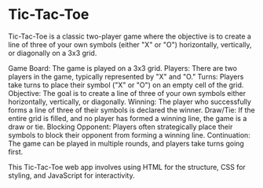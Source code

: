 # Tic-Tac-Toe
Tic-Tac-Toe is a classic two-player game where the objective is to create a line of three of your own symbols (either "X" or "O") horizontally, vertically, or diagonally on a 3x3 grid.

Game Board: The game is played on a 3x3 grid.
Players: There are two players in the game, typically represented by "X" and "O."
Turns: Players take turns to place their symbol ("X" or "O") on an empty cell of the grid.
Objective: The goal is to create a line of three of your own symbols either horizontally, vertically, or diagonally.
Winning: The player who successfully forms a line of three of their symbols is declared the winner.
Draw/Tie: If the entire grid is filled, and no player has formed a winning line, the game is a draw or tie.
Blocking Opponent: Players often strategically place their symbols to block their opponent from forming a winning line.
Continuation: The game can be played in multiple rounds, and players take turns going first.

This Tic-Tac-Toe web app involves using HTML for the structure, CSS for styling, and JavaScript for interactivity.
